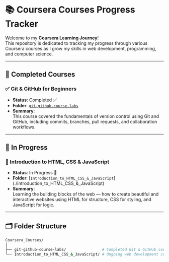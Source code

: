 
# 📚 Coursera Courses Progress Tracker

Welcome to my **Coursera Learning Journey**!  
This repository is dedicated to tracking my progress through various Coursera courses as I grow my skills in web development, programming, and computer science.

---

## 🌟 Completed Courses

### ✅ Git & GitHub for Beginners
- **Status**: Completed ✅
- **Folder**: [`git-github-course-labs`](./git-github-course-labs)
- **Summary**:  
  This course covered the fundamentals of version control using Git and GitHub, including commits, branches, pull requests, and collaboration workflows.

---

## 🚀 In Progress

### 🧠 Introduction to HTML, CSS & JavaScript
- **Status**: In Progress 🔄
- **Folder**: [`Introduction_to_HTML_CSS_&_JavaScript`] (./Introduction_to_HTML_CSS_&_JavaScript)
- **Summary**:  
  Learning the building blocks of the web — how to create beautiful and interactive websites using HTML for structure, CSS for styling, and JavaScript for logic.

---

## 🗂️ Folder Structure

```bash
Coursera_Courses/
│
├── git-github-course-labs/                # Completed Git & GitHub course
└── Introduction_to_HTML_CSS_&_JavaScript/ # Ongoing web development course
